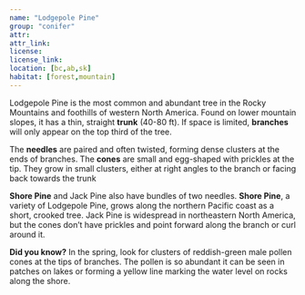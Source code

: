 ```yaml
--- 
name: "Lodgepole Pine"
group: "conifer"
attr: 
attr_link: 
license: 
license_link: 
location: [bc,ab,sk]
habitat: [forest,mountain]
---
```

Lodgepole Pine is the most common and abundant tree in the Rocky Mountains and foothills of western North America. Found on lower mountain slopes, it has a thin, straight **trunk** (40-80 ft). If space is limited, **branches** will only appear on the top third of the tree.

The **needles** are paired and often twisted, forming dense clusters at the ends of branches. The **cones** are small and egg-shaped with prickles at the tip. They grow in small clusters, either at right angles to the branch or facing back towards the trunk

**Shore Pine** and Jack Pine also have bundles of two needles. **Shore Pine**, a variety of Lodgepole Pine, grows along the northern Pacific coast as a short, crooked tree. Jack Pine is widespread in northeastern North America, but the cones don’t have prickles and point forward along the branch or curl around it.

**Did you know?** In the spring, look for clusters of reddish-green male pollen cones at the tips of branches. The pollen is so abundant it can be seen in patches on lakes or forming a yellow line marking the water level on rocks along the shore.

